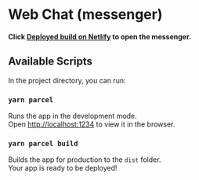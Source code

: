# Web Chat (messenger)

#### Click [Deployed build on Netlify](https://fancy-biscuit-fe12f7.netlify.app/) to open the messenger.

## Available Scripts

In the project directory, you can run:

### `yarn parcel`

Runs the app in the development mode.<br />
Open [http://localhost:1234](http://localhost:1234) to view it in the browser.

### `yarn parcel build`

Builds the app for production to the `dist` folder.<br />
Your app is ready to be deployed!